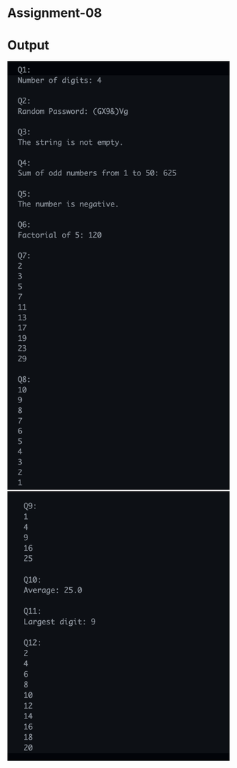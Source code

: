 # Assignment-08

# Output

<img width="859" alt="Assignment-06 output" src="./output1.png">
<img width="859" alt="Assignment-06 output" src="./output2.png">
